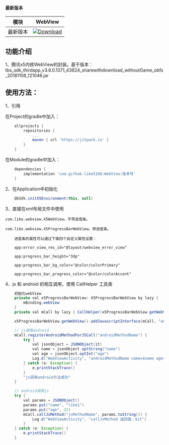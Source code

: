 #### 最新版本

模块|WebView
---|---
最新版本|[![Download](https://jitpack.io/v/like5188/WebView.svg)](https://jitpack.io/#like5188/WebView)

## 功能介绍

1、腾讯x5内核WebView的封装。基于版本：tbs_sdk_thirdapp_v3.6.0.1371_43624_sharewithdownload_withoutGame_obfs_20181106_121046.jar

## 使用方法：

1、引用

在Project的gradle中加入：
```groovy
    allprojects {
        repositories {
            ...
            maven { url 'https://jitpack.io' }
        }
    }
```
在Module的gradle中加入：
```groovy
    dependencies {
        implementation 'com.github.like5188:WebView:版本号'
    }
```

2、在Application中初始化
```java
    QbSdk.initX5Environment(this, null)
```

3、直接在xml布局文件中使用

    com.like.webview.X5WebView。不带进度条。

    com.like.webview.X5ProgressBarWebView。带进度条。

        进度条的属性可以通过下面四个自定义属性设置：

        app:error_view_res_id="@layout/webview_error_view"

        app:progress_bar_height="3dp"

        app:progress_bar_bg_color="@color/colorPrimary"

        app:progress_bar_progress_color="@color/colorAccent"

4、js 和 android 的相互调用，使用 CallHelper 工具类
```java
    初始化webView
    private val x5ProgressBarWebView: X5ProgressBarWebView by lazy {
        mBinding.webView
    }
    private val mCall by lazy { CallHelper(x5ProgressBarWebView.getWebView()) }

    x5ProgressBarWebView.getWebView().addJavascriptInterface(mCall, "androidAPI")

    // js调用android
    mCall.registerAndroidMethodForJSCall("androidMethodName") {
        try {
            val jsonObject = JSONObject(it)
            val name = jsonObject.optString("name")
            val age = jsonObject.optInt("age")
            Log.d("WebViewActivity", "androidMethodName name=$name age=$age")
        } catch (e: Exception) {
            e.printStackTrace()
        }
        "js调用android方法成功"
    }

    // android调用js
    try {
        val params = JSONObject()
        params.put("name", "like1")
        params.put("age", 22)
        mCall.callJsMethod("jsMethodName", params.toString()) {
            Log.d("WebViewActivity", "callJsMethod 返回值：$it")
        }
    } catch (e: Exception) {
        e.printStackTrace()
    }
```
